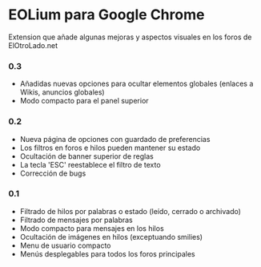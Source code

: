 # EOLium para Google Chrome
Extension que añade algunas mejoras y aspectos visuales en los foros de ElOtroLado.net

### 0.3
* Añadidas nuevas opciones para ocultar elementos globales (enlaces a Wikis, anuncios globales)
* Modo compacto para el panel superior

### 0.2
* Nueva página de opciones con guardado de preferencias
* Los filtros en foros e hilos pueden mantener su estado
* Ocultación de banner superior de reglas
* La tecla 'ESC' reestablece el filtro de texto
* Corrección de bugs

### 0.1
* Filtrado de hilos por palabras o estado (leído, cerrado o archivado)
* Filtrado de mensajes por palabras
* Modo compacto para mensajes en los hilos
* Ocultación de imágenes en hilos (exceptuando smilies)
* Menu de usuario compacto
* Menús desplegables para todos los foros principales
